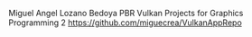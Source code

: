 Miguel Angel Lozano Bedoya
PBR Vulkan Projects for Graphics Programming 2 
https://github.com/miguecrea/VulkanAppRepo
